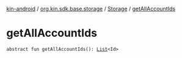 [kin-android](../../index.md) / [org.kin.sdk.base.storage](../index.md) / [Storage](index.md) / [getAllAccountIds](./get-all-account-ids.md)

# getAllAccountIds

`abstract fun getAllAccountIds(): `[`List`](https://kotlinlang.org/api/latest/jvm/stdlib/kotlin.collections/-list/index.html)`<Id>`